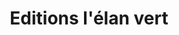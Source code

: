 ---
title: "Editions l'élan vert"
url: /saint-pierre-des-corps/editions-lelan-vert/
shop: Bücher
---